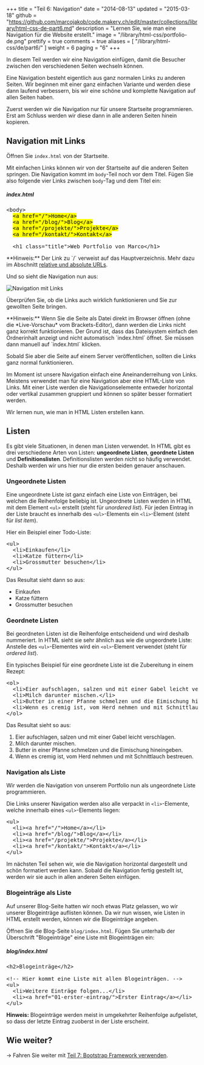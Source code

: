 +++
title = "Teil 6: Navigation"
date = "2014-08-13"
updated = "2015-03-18"
github = "https://github.com/marcojakob/code.makery.ch/edit/master/collections/library/html-css-de-part6.md"
description = "Lernen Sie, wie man eine Navigation für die Website erstellt."
image = "/library/html-css/portfolio-de.png"
prettify = true
comments = true
aliases = [
  "/library/html-css/de/part6/"
]
weight = 6
paging = "6"
+++

In diesem Teil werden wir eine Navigation einfügen, damit die Besucher zwischen den verschiedenen Seiten wechseln können.

Eine Navigation besteht eigentlich aus ganz normalen Links zu anderen Seiten. Wir beginnen mit einer ganz einfachen Variante und werden diese dann laufend verbessern, bis wir eine schöne und komplette Navigation auf allen Seiten haben.

Zuerst werden wir die Navigation nur für unsere Startseite programmieren. Erst am Schluss werden wir diese dann in alle anderen Seiten hinein kopieren.


## Navigation mit Links

Öffnen Sie `index.html` von der Startseite.

Mit einfachen Links können wir von der Startseite auf die anderen Seiten springen. Die Navigation kommt im `body`-Teil noch vor dem Titel. Fügen Sie also folgende vier Links zwischen `body`-Tag und dem Titel ein:


##### index.html

<pre class="prettyprint lang-html">
&lt;body>
  <mark>&lt;a href="/">Home&lt;/a></mark>
  <mark>&lt;a href="/blog/">Blog&lt;/a></mark>
  <mark>&lt;a href="/projekte/">Projekte&lt;/a></mark>
  <mark>&lt;a href="/kontakt/">Kontakt&lt;/a></mark>

  &lt;h1 class="title">Web Portfolio von Marco&lt;/h1>
</pre>

<div class="alert alert-info">
**Hinweis:** Der Link zu `/` verweist auf das Hauptverzeichnis. Mehr dazu im Abschnitt <a class="alert-link" href="/library/html-css/de/part1/#relative-und-absolute-urls">relative und absolute URLs</a>.
</div>

Und so sieht die Navigation nun aus:

![Navigation mit Links](/library/html-css/part6/navigation-links-de.png)

Überprüfen Sie, ob die Links auch wirklich funktionieren und Sie zur gewollten Seite bringen.

<div class="alert alert-info">
  <p>**Hinweis:** Wenn Sie die Seite als Datei direkt im Browser öffnen (ohne die *Live-Vorschau* vom Brackets-Editor), dann werden die Links nicht ganz korrekt funktionieren. Der Grund ist, dass das Dateisystem einfach den Ordnerinhalt anzeigt und nicht automatisch `index.html` öffnet. Sie müssen dann manuell auf `index.html` klicken.</p>
  <p>Sobald Sie aber die Seite auf einem Server veröffentlichen, sollten die Links ganz normal funktionieren.</p>
</div>

Im Moment ist unsere Navigation einfach eine Aneinanderreihung von Links. Meistens verwendet man für eine Navigation aber eine HTML-Liste von Links. Mit einer Liste werden die Navigationselemente entweder horizontal oder vertikal zusammen gruppiert und können so später besser formatiert werden.

Wir lernen nun, wie man in HTML Listen erstellen kann.


## Listen

Es gibt viele Situationen, in denen man Listen verwendet. In HTML gibt es drei verschiedene Arten von Listen: **ungeordnete Listen**, **geordnete Listen** und **Definitionslisten**. Definitionslisten werden nicht so häufig verwendet. Deshalb werden wir uns hier nur die ersten beiden genauer anschauen.


### Ungeordnete Listen

Eine ungeordnete Liste ist ganz einfach eine Liste von Einträgen, bei welchen die Reihenfolge beliebig ist. Ungeordnete Listen werden in HTML mit dem Element `<ul>` erstellt (steht für *unordered list*). Für jeden Eintrag in der Liste braucht es innerhalb des `<ul>`-Elements ein `<li>`-Element (steht für *list item*).

Hier ein Beispiel einer Todo-Liste:

<pre class="prettyprint lang-html">
&lt;ul>
  &lt;li>Einkaufen&lt;/li>
  &lt;li>Katze füttern&lt;/li>
  &lt;li>Grossmutter besuchen&lt;/li>
&lt;/ul>
</pre>

Das Resultat sieht dann so aus:

<div class="panel panel-default">
  <div class="panel-body">
      <ul style="margin-bottom: 0">
        <li>Einkaufen</li>
        <li>Katze füttern</li>
        <li>Grossmutter besuchen</li>
      </ul>
  </div>
</div>


### Geordnete Listen

Bei geordneten Listen ist die Reihenfolge entscheidend und wird deshalb nummeriert. In HTML sieht sie sehr ähnlich aus wie die ungeordnete Liste: Anstelle des `<ul>`-Elementes wird ein `<ol>`-Element verwendet (steht für *ordered list*).

Ein typisches Beispiel für eine geordnete Liste ist die Zubereitung in einem Rezept:

<pre class="prettyprint lang-html">
&lt;ol>
  &lt;li>Eier aufschlagen, salzen und mit einer Gabel leicht verschlagen.&lt;/li>
  &lt;li>Milch darunter mischen.&lt;/li>
  &lt;li>Butter in einer Pfanne schmelzen und die Eimischung hineingeben.&lt;/li>
  &lt;li>Wenn es cremig ist, vom Herd nehmen und mit Schnittlauch bestreuen.&lt;/li>
&lt;/ol>
</pre>

Das Resultat sieht so aus:

<div class="panel panel-default">
  <div class="panel-body">
    <ol style="margin-bottom: 0">
      <li>Eier aufschlagen, salzen und mit einer Gabel leicht verschlagen.</li>
      <li>Milch darunter mischen.</li>
      <li>Butter in einer Pfanne schmelzen und die Eimischung hineingeben.</li>
      <li>Wenn es cremig ist, vom Herd nehmen und mit Schnittlauch bestreuen.</li>
    </ol>
  </div>
</div>


### Navigation als Liste

Wir werden die Navigation von unserem Portfolio nun als ungeordnete Liste programmieren.

Die Links unserer Navigation werden also alle verpackt in `<li>`-Elemente, welche innerhalb eines `<ul>`-Elements liegen:

<pre class="prettyprint lang-html">
&lt;ul>
  &lt;li>&lt;a href="/">Home&lt;/a>&lt;/li>
  &lt;li>&lt;a href="/blog/">Blog&lt;/a>&lt;/li>
  &lt;li>&lt;a href="/projekte/">Projekte&lt;/a>&lt;/li>
  &lt;li>&lt;a href="/kontakt/">Kontakt&lt;/a>&lt;/li>
&lt;/ul>
</pre>

Im nächsten Teil sehen wir, wie die Navigation horizontal dargestellt und schön formatiert werden kann. Sobald die Navigation fertig gestellt ist, werden wir sie auch in allen anderen Seiten einfügen.


### Blogeinträge als Liste

Auf unserer Blog-Seite hatten wir noch etwas Platz gelassen, wo wir unserer Blogeinträge auflisten können. Da wir nun wissen, wie Listen in HTML erstellt werden, können wir die Blogeinträge angeben.

Öffnen Sie die Blog-Seite `blog/index.html`. Fügen Sie unterhalb der Überschrift "Blogeinträge" eine Liste mit Blogeinträgen ein:

##### blog/index.html

<pre class="prettyprint lang-html">
&lt;h2>Blogeinträge&lt;/h2>

&lt;!-- Hier kommt eine Liste mit allen Blogeinträgen. -->
&lt;ul>
  &lt;li>Weitere Einträge folgen...&lt;/li>
  &lt;li>&lt;a href="01-erster-eintrag/">Erster Eintrag&lt;/a>&lt;/li>
&lt;/ul>
</pre>

<div class="alert alert-info">
<strong>Hinweis:</strong> </em>Blogeinträge werden meist in umgekehrter Reihenfolge aufgelistet, so dass der letzte Eintrag zuoberst in der Liste erscheint.</em>
</div>


## Wie weiter?

&rarr; Fahren Sie weiter mit [Teil 7: Bootstrap Framework verwenden](/library/html-css/de/part7/).
